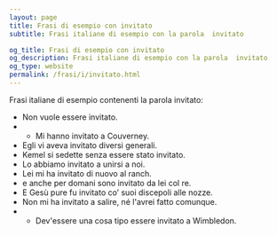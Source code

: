 ```yaml
---
layout: page
title: Frasi di esempio con invitato 
subtitle: Frasi italiane di esempio con la parola  invitato

og_title: Frasi di esempio con invitato 
og_description: Frasi italiane di esempio con la parola  invitato
og_type: website
permalink: /frasi/i/invitato.html
---
```


Frasi italiane di esempio contenenti la parola invitato:


- Non vuole essere invitato.
- - Mi hanno invitato a Couverney.
- Egli vi aveva invitato diversi generali.
- Kemel si sedette senza essere stato invitato.
- Lo abbiamo invitato a unirsi a noi.
- Lei mi ha invitato di nuovo al ranch.
- e anche per domani sono invitato da lei col re.
- E Gesù pure fu invitato co’ suoi discepoli alle nozze.
- Non mi ha invitato a salire, né l'avrei fatto comunque.
- - Dev'essere una cosa tipo essere invitato a Wimbledon.
